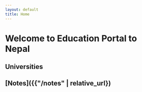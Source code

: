 ```yaml
---
layout: default
title: Home
---
```

# Welcome to Education Portal to Nepal
## Universities 
## [Notes]({{"/notes" | relative_url})
